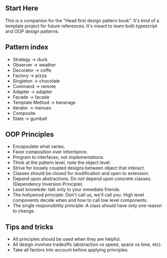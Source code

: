 ## Start Here

This is a companion for the "Head first design pattern book".
It's kind of a template project for future references.
It's meant to learn both typescript and OOP design patterns.

## Pattern index

- Strategy -> duck
- Observer -> weather
- Decorator -> coffe
- Factory -> pizza
- Singleton -> chocolate
- Command -> remote
- Adapter -> adapter
- Facade -> facade
- Template Method -> beverage
- Iterator -> menues
- Composite
- State -> gumball

## OOP Principles

- Encapsulate what varies.
- Favor composition over inheritance.
- Program to interfaces, not implementations.
- Think at the pattern level, note the object level.
- Strive for loosely coupled designs between object that interact.
- Classes should be closed for modification and open to extension.
- Depend upon abstractions. Do not depend upon concrete classes. (Dependency Inversion Principle).
- Least knowlede: talk only to your inmediate friends.
- The hollywood principle: Don't call us, we'll call you. High level components decide when and how to call low level components.
- The single responsibility principle: A class should have only one reason to change.

## Tips and tricks

- All principles should be used when they are helpful.
- All design involves tradeoffs (abstraction vs speed, space vs time, etc).
- Take all factors into account before applying principles.
